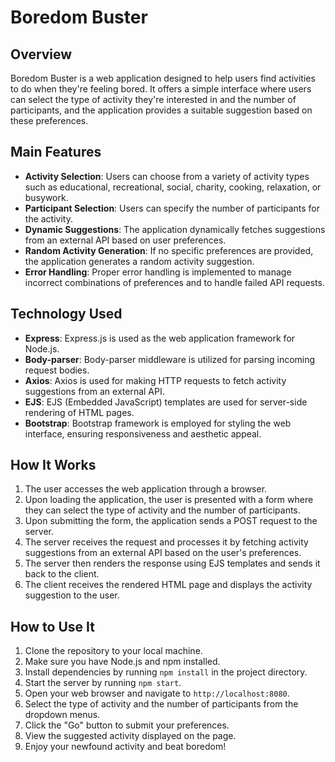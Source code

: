 # Boredom Buster

## Overview
Boredom Buster is a web application designed to help users find activities to do when they're feeling bored. It offers a simple interface where users can select the type of activity they're interested in and the number of participants, and the application provides a suitable suggestion based on these preferences.

## Main Features
- **Activity Selection**: Users can choose from a variety of activity types such as educational, recreational, social, charity, cooking, relaxation, or busywork.
- **Participant Selection**: Users can specify the number of participants for the activity.
- **Dynamic Suggestions**: The application dynamically fetches suggestions from an external API based on user preferences.
- **Random Activity Generation**: If no specific preferences are provided, the application generates a random activity suggestion.
- **Error Handling**: Proper error handling is implemented to manage incorrect combinations of preferences and to handle failed API requests.

## Technology Used
- **Express**: Express.js is used as the web application framework for Node.js.
- **Body-parser**: Body-parser middleware is utilized for parsing incoming request bodies.
- **Axios**: Axios is used for making HTTP requests to fetch activity suggestions from an external API.
- **EJS**: EJS (Embedded JavaScript) templates are used for server-side rendering of HTML pages.
- **Bootstrap**: Bootstrap framework is employed for styling the web interface, ensuring responsiveness and aesthetic appeal.

## How It Works
1. The user accesses the web application through a browser.
2. Upon loading the application, the user is presented with a form where they can select the type of activity and the number of participants.
3. Upon submitting the form, the application sends a POST request to the server.
4. The server receives the request and processes it by fetching activity suggestions from an external API based on the user's preferences.
5. The server then renders the response using EJS templates and sends it back to the client.
6. The client receives the rendered HTML page and displays the activity suggestion to the user.

## How to Use It
1. Clone the repository to your local machine.
2. Make sure you have Node.js and npm installed.
3. Install dependencies by running `npm install` in the project directory.
4. Start the server by running `npm start`.
5. Open your web browser and navigate to `http://localhost:8080`.
6. Select the type of activity and the number of participants from the dropdown menus.
7. Click the "Go" button to submit your preferences.
8. View the suggested activity displayed on the page.
9. Enjoy your newfound activity and beat boredom!
